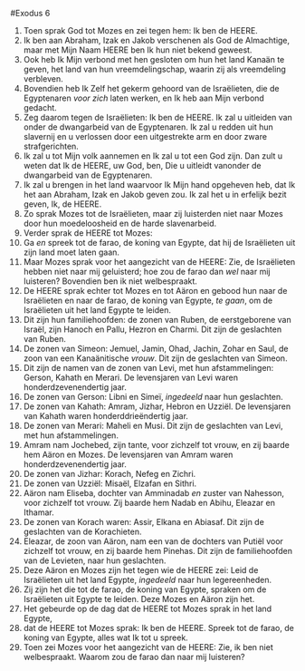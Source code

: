 #Exodus 6
1. Toen sprak God tot Mozes en zei tegen hem: Ik ben de HEERE.
2. Ik ben aan Abraham, Izak en Jakob verschenen als God de Almachtige, maar met Mijn Naam HEERE ben Ik hun niet bekend geweest.
3. Ook heb Ik Mijn verbond met hen gesloten om hun het land Kanaän te geven, het land van hun vreemdelingschap, waarin zij als vreemdeling verbleven.
4. Bovendien heb Ik Zelf het gekerm gehoord van de Israëlieten, die de Egyptenaren *voor zich* laten werken, en Ik heb aan Mijn verbond gedacht.
5. Zeg daarom tegen de Israëlieten: Ik ben de HEERE. Ik zal u uitleiden van onder de dwangarbeid van de Egyptenaren. Ik zal u redden uit hun slavernij en u verlossen door een uitgestrekte arm en door zware strafgerichten.
6. Ik zal u tot Mijn volk aannemen en Ik zal u tot een God zijn. Dan zult u weten dat Ik de HEERE, uw God, ben, Die u uitleidt vanonder de dwangarbeid van de Egyptenaren.
7. Ik zal u brengen in het land waarvoor Ik Mijn hand opgeheven heb, dat Ik het aan Abraham, Izak en Jakob geven zou. Ik zal het u in erfelijk bezit geven, Ik, de HEERE.
8. Zo sprak Mozes tot de Israëlieten, maar zij luisterden niet naar Mozes door hun moedeloosheid en de harde slavenarbeid.
9. Verder sprak de HEERE tot Mozes:
10. Ga *en* spreek tot de farao, de koning van Egypte, dat hij de Israëlieten uit zijn land moet laten gaan.
11. Maar Mozes sprak voor het aangezicht van de HEERE: Zie, de Israëlieten hebben niet naar mij geluisterd; hoe zou de farao dan *wel* naar mij luisteren? Bovendien ben ik niet welbespraakt.
12. De HEERE sprak echter tot Mozes en tot Aäron en gebood hun naar de Israëlieten en naar de farao, de koning van Egypte, *te gaan*, om de Israëlieten uit het land Egypte te leiden.
13. Dit zijn hun familiehoofden: de zonen van Ruben, de eerstgeborene van Israël, zijn Hanoch en Pallu, Hezron en Charmi. Dit zijn de geslachten van Ruben.
14. De zonen van Simeon: Jemuel, Jamin, Ohad, Jachin, Zohar en Saul, de zoon van een Kanaänitische *vrouw*. Dit zijn de geslachten van Simeon.
15. Dit zijn de namen van de zonen van Levi, met hun afstammelingen: Gerson, Kahath en Merari. De levensjaren van Levi waren honderdzevenendertig jaar.
16. De zonen van Gerson: Libni en Simeï, *ingedeeld* naar hun geslachten.
17. De zonen van Kahath: Amram, Jizhar, Hebron en Uzziël. De levensjaren van Kahath waren honderddrieëndertig jaar.
18. De zonen van Merari: Maheli en Musi. Dit zijn de geslachten van Levi, met hun afstammelingen.
19. Amram nam Jochebed, zijn tante, voor zichzelf tot vrouw, en zij baarde hem Aäron en Mozes. De levensjaren van Amram waren honderdzevenendertig jaar.
20. De zonen van Jizhar: Korach, Nefeg en Zichri.
21. De zonen van Uzziël: Misaël, Elzafan en Sithri.
22. Aäron nam Eliseba, dochter van Amminadab *en* zuster van Nahesson, voor zichzelf tot vrouw. Zij baarde hem Nadab en Abihu, Eleazar en Ithamar.
23. De zonen van Korach waren: Assir, Elkana en Abiasaf. Dit zijn de geslachten van de Korachieten.
24. Eleazar, de zoon van Aäron, nam een van de dochters van Putiël voor zichzelf tot vrouw, en zij baarde hem Pinehas. Dit zijn de familiehoofden van de Levieten, naar hun geslachten.
25. Deze Aäron en Mozes zijn het tegen wie de HEERE zei: Leid de Israëlieten uit het land Egypte, *ingedeeld* naar hun legereenheden.
26. Zij zijn het die tot de farao, de koning van Egypte, spraken om de Israëlieten uit Egypte te leiden. Deze Mozes en Aäron zijn het.
27. Het gebeurde op de dag dat de HEERE tot Mozes sprak in het land Egypte,
28. dat de HEERE tot Mozes sprak: Ik ben de HEERE. Spreek tot de farao, de koning van Egypte, alles wat Ik tot u spreek.
29. Toen zei Mozes voor het aangezicht van de HEERE: Zie, ik ben niet welbespraakt. Waarom zou de farao dan naar mij luisteren?
